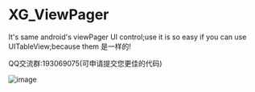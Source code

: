# XG_ViewPager
It's same android's viewPager UI control;use it is so easy if you can use UITableView;because them 是一样的!


QQ交流群:193069075(可申请提交您更佳的代码)


![image](https://github.com/jiaxiaogang/XG_ViewPager/blob/master/XG_ViewPager/XG_ViewPager.gif )  

